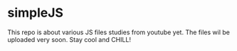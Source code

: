 # simpleJS
This repo is about various JS files studies from youtube yet.
The files wil be uploaded very soon.
Stay cool and CHILL!
